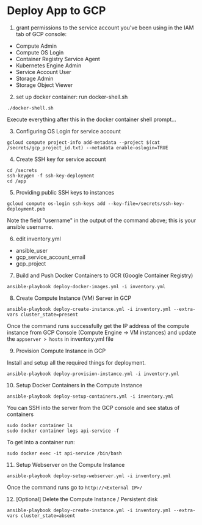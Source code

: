 # Deploy App to GCP

1. grant permissions to the service account you've been using in the IAM tab of GCP console:

- Compute Admin
- Compute OS Login
- Container Registry Service Agent
- Kubernetes Engine Admin
- Service Account User
- Storage Admin
- Storage Object Viewer

2. set up docker container: run docker-shell.sh

```shell
./docker-shell.sh
```

Execute everything after this in the docker container shell prompt...

3. Configuring OS Login for service account

```shell
gcloud compute project-info add-metadata --project $(cat /secrets/gcp_project_id.txt) --metadata enable-oslogin=TRUE
```

4. Create SSH key for service account

```shell
cd /secrets
ssh-keygen -f ssh-key-deployment
cd /app
```

5. Providing public SSH keys to instances

```shell
gcloud compute os-login ssh-keys add --key-file=/secrets/ssh-key-deployment.pub
```

Note the field "username" in the output of the command above; this is your ansible username.

6. edit inventory.yml

- ansible_user
- gcp_service_account_email
- gcp_project

7. Build and Push Docker Containers to GCR (Google Container Registry)

```shell
ansible-playbook deploy-docker-images.yml -i inventory.yml
```

8. Create Compute Instance (VM) Server in GCP

```shell
ansible-playbook deploy-create-instance.yml -i inventory.yml --extra-vars cluster_state=present
```

Once the command runs successfully get the IP address of the compute instance from GCP Console (Compute Engine -> VM instances) and update the `appserver > hosts` in inventory.yml file

9. Provision Compute Instance in GCP

Install and setup all the required things for deployment.

```shell
ansible-playbook deploy-provision-instance.yml -i inventory.yml
```

10. Setup Docker Containers in the Compute Instance

```shell
ansible-playbook deploy-setup-containers.yml -i inventory.yml
```

You can SSH into the server from the GCP console and see status of containers

```shell
sudo docker container ls
sudo docker container logs api-service -f
```

To get into a container run:

```shell
sudo docker exec -it api-service /bin/bash
```

11. Setup Webserver on the Compute Instance

```shell
ansible-playbook deploy-setup-webserver.yml -i inventory.yml
```

Once the command runs go to `http://<External IP>/`

12. [Optional] Delete the Compute Instance / Persistent disk

```shell
ansible-playbook deploy-create-instance.yml -i inventory.yml --extra-vars cluster_state=absent
```
